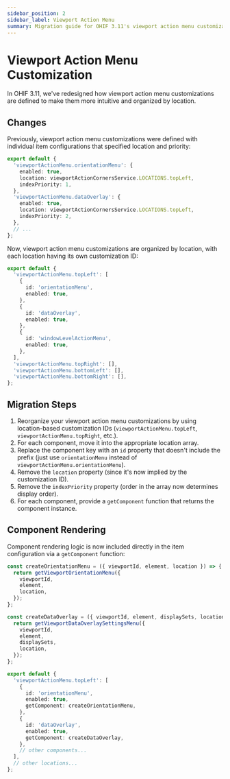 ```yaml
---
sidebar_position: 2
sidebar_label: Viewport Action Menu
summary: Migration guide for OHIF 3.11's viewport action menu customization changes, including the transition from individual item configurations to location-based arrays and the removal of index priorities.
---
```


# Viewport Action Menu Customization

In OHIF 3.11, we've redesigned how viewport action menu customizations are defined to make them more intuitive and organized by location.

## Changes

Previously, viewport action menu customizations were defined with individual item configurations that specified location and priority:

```ts
export default {
  'viewportActionMenu.orientationMenu': {
    enabled: true,
    location: viewportActionCornersService.LOCATIONS.topLeft,
    indexPriority: 1,
  },
  'viewportActionMenu.dataOverlay': {
    enabled: true,
    location: viewportActionCornersService.LOCATIONS.topLeft,
    indexPriority: 2,
  },
  // ...
};
```

Now, viewport action menu customizations are organized by location, with each location having its own customization ID:

```ts
export default {
  'viewportActionMenu.topLeft': [
    {
      id: 'orientationMenu',
      enabled: true,
    },
    {
      id: 'dataOverlay',
      enabled: true,
    },
    {
      id: 'windowLevelActionMenu',
      enabled: true,
    },
  ],
  'viewportActionMenu.topRight': [],
  'viewportActionMenu.bottomLeft': [],
  'viewportActionMenu.bottomRight': [],
};
```

## Migration Steps

1. Reorganize your viewport action menu customizations by using location-based customization IDs (`viewportActionMenu.topLeft`, `viewportActionMenu.topRight`, etc.).
2. For each component, move it into the appropriate location array.
3. Replace the component key with an `id` property that doesn't include the prefix (just use `orientationMenu` instead of `viewportActionMenu.orientationMenu`).
4. Remove the `location` property (since it's now implied by the customization ID).
5. Remove the `indexPriority` property (order in the array now determines display order).
6. For each component, provide a `getComponent` function that returns the component instance.

## Component Rendering

Component rendering logic is now included directly in the item configuration via a `getComponent` function:

```ts
const createOrientationMenu = ({ viewportId, element, location }) => {
  return getViewportOrientationMenu({
    viewportId,
    element,
    location,
  });
};

const createDataOverlay = ({ viewportId, element, displaySets, location }) => {
  return getViewportDataOverlaySettingsMenu({
    viewportId,
    element,
    displaySets,
    location,
  });
};

export default {
  'viewportActionMenu.topLeft': [
    {
      id: 'orientationMenu',
      enabled: true,
      getComponent: createOrientationMenu,
    },
    {
      id: 'dataOverlay',
      enabled: true,
      getComponent: createDataOverlay,
    },
    // other components...
  ],
  // other locations...
};
```
